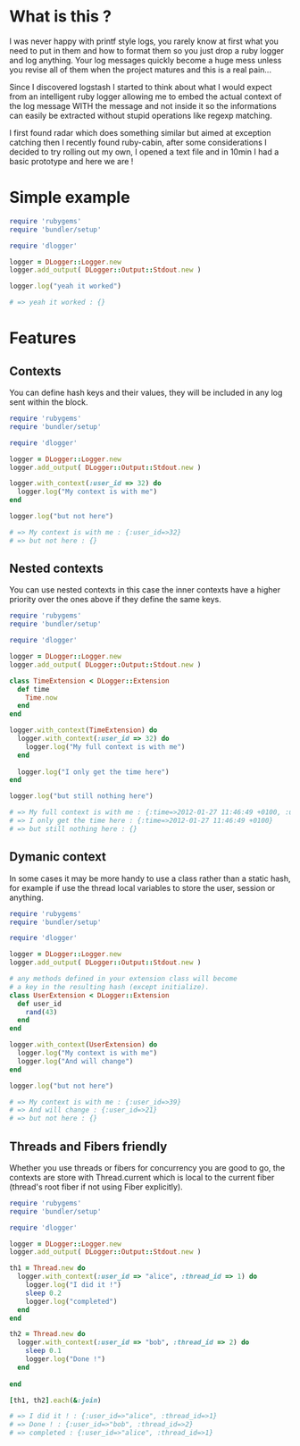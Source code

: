 # What is this ?

I was never happy with printf style logs, you rarely know at first what you need to put in them and how to format
them so you just drop a ruby logger and log anything. Your log messages quickly become a huge mess unless you
revise all of them when the project matures and this is a real pain...

Since I discovered logstash I started to think about what I would expect from an intelligent ruby logger allowing
me to embed the actual context of the log message WITH the message and not inside it so the informations can
easily be extracted without stupid operations like regexp matching.

I first found radar which does something similar but aimed at exception catching then I recently found ruby-cabin,
after some considerations I decided to try rolling out my own, I opened a text file and in 10min I had a basic
prototype and here we are !

# Simple example

```ruby
require 'rubygems'
require 'bundler/setup'

require 'dlogger'

logger = DLogger::Logger.new
logger.add_output( DLogger::Output::Stdout.new )

logger.log("yeah it worked")

# => yeah it worked : {}
```


# Features

## Contexts

You can define hash keys and their values, they will be included in any log
sent within the block.

``` ruby
require 'rubygems'
require 'bundler/setup'

require 'dlogger'

logger = DLogger::Logger.new
logger.add_output( DLogger::Output::Stdout.new )

logger.with_context(:user_id => 32) do
  logger.log("My context is with me")
end

logger.log("but not here")

# => My context is with me : {:user_id=>32}
# => but not here : {}

```

## Nested contexts

You can use nested contexts in this case the inner contexts have a higher priority over
the ones above if they define the same keys.

``` ruby
require 'rubygems'
require 'bundler/setup'

require 'dlogger'

logger = DLogger::Logger.new
logger.add_output( DLogger::Output::Stdout.new )

class TimeExtension < DLogger::Extension
  def time
    Time.now
  end
end

logger.with_context(TimeExtension) do
  logger.with_context(:user_id => 32) do
    logger.log("My full context is with me")
  end
  
  logger.log("I only get the time here")
end

logger.log("but still nothing here")

# => My full context is with me : {:time=>2012-01-27 11:46:49 +0100, :user_id=>32}
# => I only get the time here : {:time=>2012-01-27 11:46:49 +0100}
# => but still nothing here : {}

```


## Dymanic context

In some cases it may be more handy to use a class rather than a static hash, for
example if use the thread local variables to store the user, session or anything.

``` ruby
require 'rubygems'
require 'bundler/setup'

require 'dlogger'

logger = DLogger::Logger.new
logger.add_output( DLogger::Output::Stdout.new )

# any methods defined in your extension class will become
# a key in the resulting hash (except initialize).
class UserExtension < DLogger::Extension
  def user_id
    rand(43)
  end
end

logger.with_context(UserExtension) do
  logger.log("My context is with me")
  logger.log("And will change")
end

logger.log("but not here")

# => My context is with me : {:user_id=>39}
# => And will change : {:user_id=>21}
# => but not here : {}

```

## Threads and Fibers friendly

Whether you use threads or fibers for concurrency you are good to go, the contexts are
store with Thread.current which is local to the current fiber (thread's root fiber if not using
Fiber explicitly).

``` ruby
require 'rubygems'
require 'bundler/setup'

require 'dlogger'

logger = DLogger::Logger.new
logger.add_output( DLogger::Output::Stdout.new )

th1 = Thread.new do
  logger.with_context(:user_id => "alice", :thread_id => 1) do
    logger.log("I did it !")
    sleep 0.2
    logger.log("completed")
  end
end

th2 = Thread.new do
  logger.with_context(:user_id => "bob", :thread_id => 2) do
    sleep 0.1
    logger.log("Done !")
  end
  
end

[th1, th2].each(&:join)

# => I did it ! : {:user_id=>"alice", :thread_id=>1}
# => Done ! : {:user_id=>"bob", :thread_id=>2}
# => completed : {:user_id=>"alice", :thread_id=>1}

```

